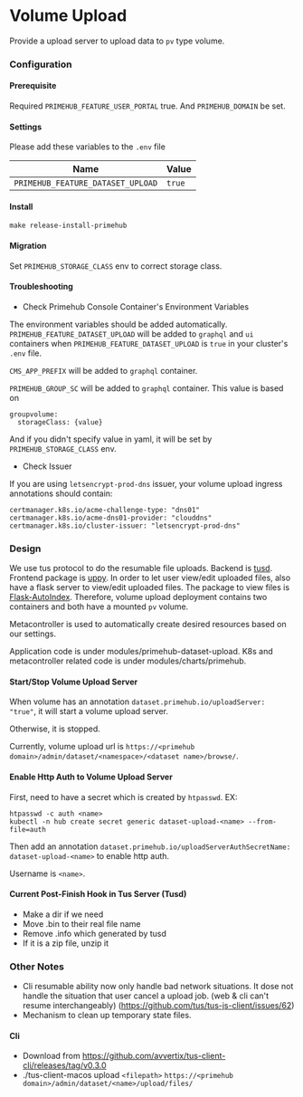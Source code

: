 # Volume Upload

Provide a upload server to upload data to `pv` type volume.

### Configuration

#### Prerequisite

Required `PRIMEHUB_FEATURE_USER_PORTAL` true. And `PRIMEHUB_DOMAIN` be set.

#### Settings

Please add these variables to the `.env` file

| Name                              | Value  |
| --------------------------------- | ------ |
| `PRIMEHUB_FEATURE_DATASET_UPLOAD` | `true` |

#### Install

`make release-install-primehub`

#### Migration

Set `PRIMEHUB_STORAGE_CLASS` env to correct storage class.

#### Troubleshooting

* Check Primehub Console Container's Environment Variables

The environment variables should be added automatically. `PRIMEHUB_FEATURE_DATASET_UPLOAD` will be added to `graphql` and `ui` containers when `PRIMEHUB_FEATURE_DATASET_UPLOAD` is `true` in your cluster's `.env` file.

`CMS_APP_PREFIX` will be added to `graphql` container.

`PRIMEHUB_GROUP_SC` will be added to `graphql` container. This value is based on

```
groupvolume:
  storageClass: {value}
```

And if you didn't specify value in yaml, it will be set by `PRIMEHUB_STORAGE_CLASS` env.

* Check Issuer

If you are using `letsencrypt-prod-dns` issuer, your volume upload ingress annotations should contain:

```
certmanager.k8s.io/acme-challenge-type: "dns01"
certmanager.k8s.io/acme-dns01-provider: "clouddns"
certmanager.k8s.io/cluster-issuer: "letsencrypt-prod-dns"
```

### Design

We use tus protocol to do the resumable file uploads. Backend is [tusd](https://github.com/tus/tusd). Frontend package is [uppy](https://uppy.io/). In order to let user view/edit uploaded files, also have a flask server to view/edit uploaded files. The package to view files is [Flask-AutoIndex](https://pythonhosted.org/Flask-AutoIndex/). Therefore, volume upload deployment contains two containers and both have a mounted `pv` volume.

Metacontroller is used to automatically create desired resources based on our settings.

Application code is under modules/primehub-dataset-upload. K8s and metacontroller related code is under modules/charts/primehub.

#### Start/Stop Volume Upload Server

When volume has an annotation `dataset.primehub.io/uploadServer: "true"`, it will start a volume upload server.

Otherwise, it is stopped.

Currently, volume upload url is `https://<primehub domain>/admin/dataset/<namespace>/<dataset name>/browse/`.

#### Enable Http Auth to Volume Upload Server

First, need to have a secret which is created by `htpasswd`. EX:

```
htpasswd -c auth <name>
kubectl -n hub create secret generic dataset-upload-<name> --from-file=auth
```

Then add an annotation `dataset.primehub.io/uploadServerAuthSecretName: dataset-upload-<name>` to enable http auth.

Username is `<name>`.

#### Current Post-Finish Hook in Tus Server (Tusd)

* Make a dir if we need
* Move .bin to their real file name
* Remove .info which generated by tusd
* If it is a zip file, unzip it

### Other Notes

* Cli resumable ability now only handle bad network situations. It dose not handle the situation that user cancel a upload job. (web & cli can't resume interchangeably) (https://github.com/tus/tus-js-client/issues/62)
* Mechanism to clean up temporary state files.

#### Cli

* Download from https://github.com/avvertix/tus-client-cli/releases/tag/v0.3.0
* ./tus-client-macos upload `<filepath>` `https://<primehub domain>/admin/dataset/<name>/upload/files/`
